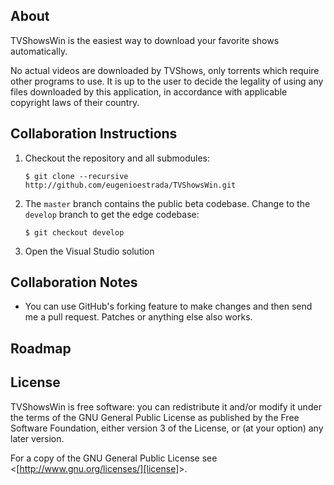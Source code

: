 ## About
TVShowsWin is the easiest way to download your favorite shows automatically.

No actual videos are downloaded by TVShows, only torrents which require other programs to use. It is up to the user to decide the legality of using any files downloaded by this application, in accordance with applicable copyright laws of their country.

## Collaboration Instructions
1. Checkout the repository and all submodules:

    `$ git clone --recursive http://github.com/eugenioestrada/TVShowsWin.git`

2. The `master` branch contains the public beta codebase. Change to the `develop` branch to get the edge codebase:

    `$ git checkout develop`

3. Open the Visual Studio solution

## Collaboration Notes
* You can use GitHub's forking feature to make changes and then send me a pull request. Patches or anything else also works.

## Roadmap

## License
TVShowsWin is free software: you can redistribute it and/or modify it under the terms of the GNU General Public License as published by the Free Software Foundation, either version 3 of the License, or (at your option) any later version.

For a copy of the GNU General Public License see &lt;[http://www.gnu.org/licenses/][license]&gt;.

[tvshows]:http://tvshowsapp.com/ "TVShows Website"
[translate]:https://webtranslateit.com/en/projects/874-TVShows/invitation_request "Help Translate TVShows 2"

[license]:http://www.gnu.org/licenses/ "GNU General Public License"
